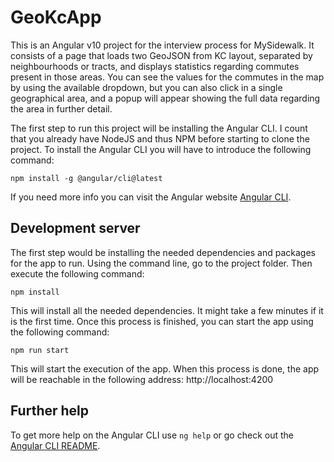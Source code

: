 # GeoKcApp

This is an Angular v10 project for the interview process for MySidewalk. It consists of a page that loads two GeoJSON from KC layout, separated by neighbourhoods or tracts, and displays statistics regarding commutes present in those areas. You can see the values for the commutes in the map by using the available dropdown, but you can also click in a single geographical area, and a popup will appear showing the full data regarding the area in further detail.

The first step to run this project will be installing the Angular CLI. I count that you already have NodeJS and thus NPM before starting to clone the project. To install the Angular CLI you will have to introduce the following command:

`npm install -g @angular/cli@latest`

If you need more info you can visit the Angular website [Angular CLI](https://angular.io/cli).

## Development server

The first step would be installing the needed dependencies and packages for the app to run. Using the command line, go to the project folder. Then execute the following command:

`npm install`

This will install all the needed dependencies. It might take a few minutes if it is the first time. Once this process is finished, you can start the app using the following command:

`npm run start`

This will start the execution of the app. When this process is done, the app will be reachable in the following address: http://localhost:4200

## Further help

To get more help on the Angular CLI use `ng help` or go check out the [Angular CLI README](https://github.com/angular/angular-cli/blob/master/README.md).
